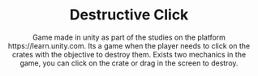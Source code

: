 <h1 align="center">Destructive Click</h1>

<p align="center">
	Game made in unity as part of the studies on the platform https://learn.unity.com.
	Its a game when the player needs to click on the crates with the objective to destroy them.
	Exists two mechanics in the game, you can click on the crate or drag in the screen to destroy.
</p>


